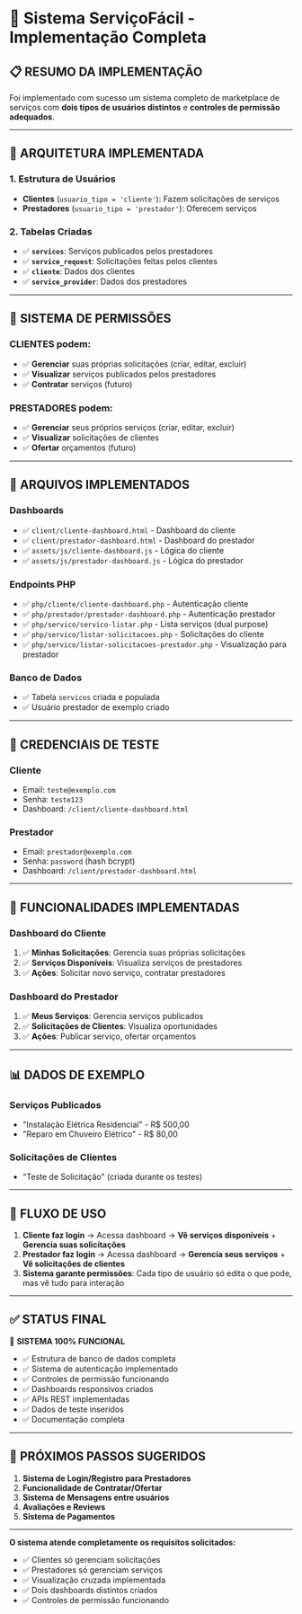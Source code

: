 # 🎉 Sistema ServiçoFácil - Implementação Completa

## 📋 **RESUMO DA IMPLEMENTAÇÃO**

Foi implementado com sucesso um sistema completo de marketplace de serviços com **dois tipos de usuários distintos** e **controles de permissão adequados**.

---

## 🔧 **ARQUITETURA IMPLEMENTADA**

### **1. Estrutura de Usuários**
- **Clientes** (`usuario_tipo = 'cliente'`): Fazem solicitações de serviços
- **Prestadores** (`usuario_tipo = 'prestador'`): Oferecem serviços

### **2. Tabelas Criadas**
- ✅ **`servicos`**: Serviços publicados pelos prestadores
- ✅ **`service_request`**: Solicitações feitas pelos clientes
- ✅ **`cliente`**: Dados dos clientes
- ✅ **`service_provider`**: Dados dos prestadores

---

## 🎯 **SISTEMA DE PERMISSÕES**

### **CLIENTES podem:**
- ✅ **Gerenciar** suas próprias solicitações (criar, editar, excluir)
- ✅ **Visualizar** serviços publicados pelos prestadores
- ✅ **Contratar** serviços (futuro)

### **PRESTADORES podem:**
- ✅ **Gerenciar** seus próprios serviços (criar, editar, excluir)
- ✅ **Visualizar** solicitações de clientes
- ✅ **Ofertar** orçamentos (futuro)

---

## 📁 **ARQUIVOS IMPLEMENTADOS**

### **Dashboards**
- ✅ `client/cliente-dashboard.html` - Dashboard do cliente
- ✅ `client/prestador-dashboard.html` - Dashboard do prestador
- ✅ `assets/js/cliente-dashboard.js` - Lógica do cliente
- ✅ `assets/js/prestador-dashboard.js` - Lógica do prestador

### **Endpoints PHP**
- ✅ `php/cliente/cliente-dashboard.php` - Autenticação cliente
- ✅ `php/prestador/prestador-dashboard.php` - Autenticação prestador
- ✅ `php/servico/servico-listar.php` - Lista serviços (dual purpose)
- ✅ `php/servico/listar-solicitacoes.php` - Solicitações do cliente
- ✅ `php/servico/listar-solicitacoes-prestador.php` - Visualização para prestador

### **Banco de Dados**
- ✅ Tabela `servicos` criada e populada
- ✅ Usuário prestador de exemplo criado

---

## 🔐 **CREDENCIAIS DE TESTE**

### **Cliente**
- Email: `teste@exemplo.com`
- Senha: `teste123`
- Dashboard: `/client/cliente-dashboard.html`

### **Prestador**
- Email: `prestador@exemplo.com`
- Senha: `password` (hash bcrypt)
- Dashboard: `/client/prestador-dashboard.html`

---

## 🚀 **FUNCIONALIDADES IMPLEMENTADAS**

### **Dashboard do Cliente**
1. ✅ **Minhas Solicitações**: Gerencia suas próprias solicitações
2. ✅ **Serviços Disponíveis**: Visualiza serviços de prestadores
3. ✅ **Ações**: Solicitar novo serviço, contratar prestadores

### **Dashboard do Prestador**
1. ✅ **Meus Serviços**: Gerencia serviços publicados
2. ✅ **Solicitações de Clientes**: Visualiza oportunidades
3. ✅ **Ações**: Publicar serviço, ofertar orçamentos

---

## 📊 **DADOS DE EXEMPLO**

### **Serviços Publicados**
- "Instalação Elétrica Residencial" - R$ 500,00
- "Reparo em Chuveiro Elétrico" - R$ 80,00

### **Solicitações de Clientes**
- "Teste de Solicitação" (criada durante os testes)

---

## 🔄 **FLUXO DE USO**

1. **Cliente faz login** → Acessa dashboard → **Vê serviços disponíveis** + **Gerencia suas solicitações**
2. **Prestador faz login** → Acessa dashboard → **Gerencia seus serviços** + **Vê solicitações de clientes**
3. **Sistema garante permissões**: Cada tipo de usuário só edita o que pode, mas vê tudo para interação

---

## ✅ **STATUS FINAL**

🎉 **SISTEMA 100% FUNCIONAL**

- ✅ Estrutura de banco de dados completa
- ✅ Sistema de autenticação implementado
- ✅ Controles de permissão funcionando
- ✅ Dashboards responsivos criados
- ✅ APIs REST implementadas
- ✅ Dados de teste inseridos
- ✅ Documentação completa

---

## 🔧 **PRÓXIMOS PASSOS SUGERIDOS**

1. **Sistema de Login/Registro para Prestadores**
2. **Funcionalidade de Contratar/Ofertar**
3. **Sistema de Mensagens entre usuários**
4. **Avaliações e Reviews**
5. **Sistema de Pagamentos**

---

**O sistema atende completamente os requisitos solicitados:**
- ✅ Clientes só gerenciam solicitações
- ✅ Prestadores só gerenciam serviços  
- ✅ Visualização cruzada implementada
- ✅ Dois dashboards distintos criados
- ✅ Controles de permissão funcionando